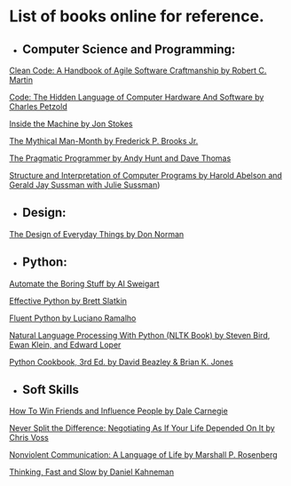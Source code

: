 # List of books online for reference.


- ## Computer Science and Programming:

[Clean Code: A Handbook of Agile Software Craftmanship by Robert C. Martin](https://enos.itcollege.ee/~jpoial/oop/naited/Clean%20Code.pdf)

[Code: The Hidden Language of Computer Hardware And Software by Charles Petzold](https://bobcarp.files.wordpress.com/2014/07/code-charles-petzold.pdf)

[Inside the Machine by Jon Stokes](http://joe90.yolasite.com/resources/InsidetheMachine.pdf)

[The Mythical Man-Month by Frederick P. Brooks Jr.](https://web.eecs.umich.edu/~weimerw/2018-481/readings/mythical-man-month.pdf)

[The Pragmatic Programmer by Andy Hunt and Dave Thomas](https://www.nceclusters.no/globalassets/filer/nce/diverse/the-pragmatic-programmer.pdf)

[Structure and Interpretation of Computer Programs by Harold Abelson and Gerald Jay Sussman with Julie Sussman](https://web.mit.edu/alexmv/6.037/sicp.pdf))


- ## Design:

[The Design of Everyday Things by Don Norman](http://www.nixdell.com/classes/HCI-and-Design-Spring-2017/The-Design-of-Everyday-Things-Revised-and-Expanded-Edition.pdf)


- ## Python:

[Automate the Boring Stuff by Al Sweigart](https://automatetheboringstuff.com)

[Effective Python by Brett Slatkin](https://arisuchan.jp/λ/src/1498628824511-0.pdf)

[Fluent Python by Luciano Ramalho ](http://1.droppdf.com/files/X06AR/fluent-python-2015-.pdf)

[Natural Language Processing With Python (NLTK Book) by Steven Bird, Ewan Klein, and Edward Loper](https://www.nltk.org/book/)

[Python Cookbook, 3rd Ed. by David Beazley & Brian K. Jones](https://d.cxcore.net/Python/Python_Cookbook_3rd_Edition.pdf)


- ## Soft Skills

[How To Win Friends and Influence People by Dale Carnegie](https://images.kw.com/docs/2/1/2/212345/1285134779158_htwfaip.pdf)

[Never Split the Difference: Negotiating As If Your Life Depended On It by Chris Voss](http://livre2.com/LIVREE/E1/E001005.pdf)

[Nonviolent Communication: A Language of Life by Marshall P. Rosenberg](https://classroommanagementcem.weebly.com/uploads/4/3/2/5/4325801/nvc_language_of_life_chapters_1-5.pdf)

[Thinking, Fast and Slow by Daniel Kahneman](http://dspace.vnbrims.org:13000/jspui/bitstream/123456789/2224/1/Daniel-Kahneman-Thinking-Fast-and-Slow-.pdf)
